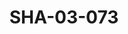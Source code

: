 ---
pid: SHA-03-073
title: SHA-03-073
language: en
original_label: 
rights: Sharhabil Ahmed
location_of_original: Sharhabil Ahmed
photographer_or_studio: 
scanned_from: photograph 8.8 by 14.1
_date: '1978'
location: Khartoum
description: Concert Sharhabil Ahmed Kemal Kela Salah Bashir and Zakia Abu Gasim
additional_notes: 
permission_display: 'yes'
on_server: 'yes'
on_website: 'yes'
permalink: /photopages/en/SHA-03-073.html
layout: photo-page
---